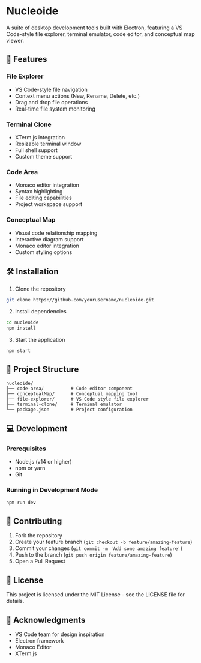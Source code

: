 # Nucleoide

A suite of desktop development tools built with Electron, featuring a VS Code-style file explorer, terminal emulator, code editor, and conceptual map viewer.

## 🚀 Features

### File Explorer
- VS Code-style file navigation
- Context menu actions (New, Rename, Delete, etc.)
- Drag and drop file operations
- Real-time file system monitoring

### Terminal Clone
- XTerm.js integration
- Resizable terminal window
- Full shell support
- Custom theme support

### Code Area
- Monaco editor integration
- Syntax highlighting
- File editing capabilities
- Project workspace support

### Conceptual Map
- Visual code relationship mapping
- Interactive diagram support
- Monaco editor integration
- Custom styling options

## 🛠️ Installation

1. Clone the repository
```bash
git clone https://github.com/yourusername/nucleoide.git
```

2. Install dependencies
```bash
cd nucleoide
npm install
```

3. Start the application
```bash
npm start
```

## 📁 Project Structure

```
nucleoide/
├── code-area/          # Code editor component
├── conceptualMap/      # Conceptual mapping tool
├── file-explorer/      # VS Code style file explorer
├── terminal-clone/     # Terminal emulator
└── package.json        # Project configuration
```

## 💻 Development

### Prerequisites
- Node.js (v14 or higher)
- npm or yarn
- Git

### Running in Development Mode
```bash
npm run dev
```

## 🤝 Contributing

1. Fork the repository
2. Create your feature branch (`git checkout -b feature/amazing-feature`)
3. Commit your changes (`git commit -m 'Add some amazing feature'`)
4. Push to the branch (`git push origin feature/amazing-feature`)
5. Open a Pull Request

## 📝 License

This project is licensed under the MIT License - see the LICENSE file for details.

## 🙏 Acknowledgments

- VS Code team for design inspiration
- Electron framework
- Monaco Editor
- XTerm.js
